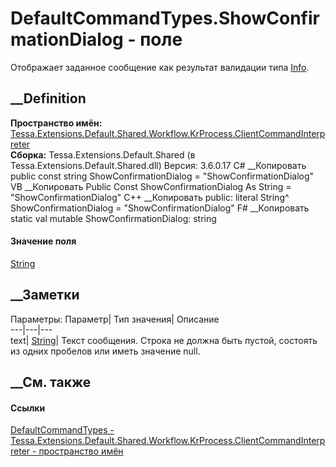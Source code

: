# DefaultCommandTypes.ShowConfirmationDialog - поле
Отображает заданное сообщение как результат валидации типа
[Info](T_Tessa_Platform_Validation_ValidationResultType.htm).
## __Definition
 **Пространство имён:**
[Tessa.Extensions.Default.Shared.Workflow.KrProcess.ClientCommandInterpreter](N_Tessa_Extensions_Default_Shared_Workflow_KrProcess_ClientCommandInterpreter.htm)  
 **Сборка:** Tessa.Extensions.Default.Shared (в
Tessa.Extensions.Default.Shared.dll) Версия: 3.6.0.17
C# __Копировать
     public const string ShowConfirmationDialog = "ShowConfirmationDialog"
VB __Копировать
     Public Const ShowConfirmationDialog As String = "ShowConfirmationDialog"
C++ __Копировать
     public:
    literal String^ ShowConfirmationDialog = "ShowConfirmationDialog"
F# __Копировать
     static val mutable ShowConfirmationDialog: string
#### Значение поля
[String](https://learn.microsoft.com/dotnet/api/system.string)
##  __Заметки
Параметры:
Параметр| Тип значения| Описание  
---|---|---  
text| [String](https://learn.microsoft.com/dotnet/api/system.string)| Текст
сообщения. Строка не должна быть пустой, состоять из одних пробелов или иметь
значение null.  
##  __См. также
#### Ссылки
[DefaultCommandTypes -
](T_Tessa_Extensions_Default_Shared_Workflow_KrProcess_ClientCommandInterpreter_DefaultCommandTypes.htm)
[Tessa.Extensions.Default.Shared.Workflow.KrProcess.ClientCommandInterpreter -
пространство
имён](N_Tessa_Extensions_Default_Shared_Workflow_KrProcess_ClientCommandInterpreter.htm)
